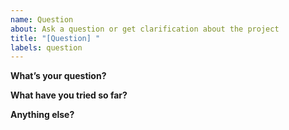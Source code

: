 ```yaml
---
name: Question
about: Ask a question or get clarification about the project
title: "[Question] "
labels: question
---
```


**What’s your question?**

<!-- Clearly state your question. Be specific. -->

**What have you tried so far?**

<!-- Mention any research, tests, or attempts you've already made. -->

**Anything else?**

<!-- Add context, code snippets, or screenshots if needed. -->
